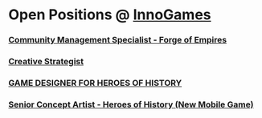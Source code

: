 # Open Positions @ [InnoGames](https://www.innogames.com/career?s=github_jobs_repo)

### [Community Management Specialist - Forge of Empires](community-management-specialist-forge-of-empires.md)
### [Creative Strategist](creative-strategist.md)
### [GAME DESIGNER FOR HEROES OF HISTORY](game-designer-for-heroes-of-history.md)
### [Senior Concept Artist - Heroes of History \(New Mobile Game\)](senior-concept-artist-heroes-of-history-new-mobile-game.md)
